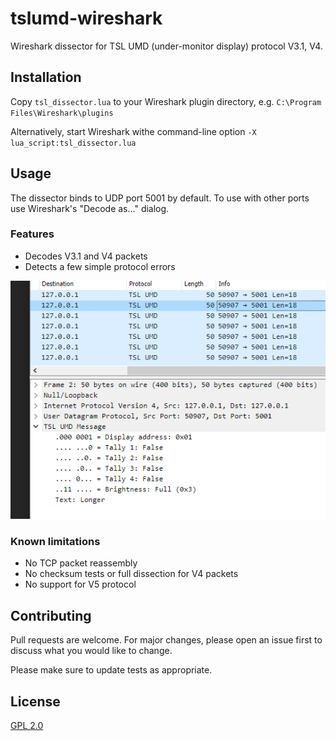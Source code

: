 # tslumd-wireshark

Wireshark dissector for TSL UMD (under-monitor display) protocol V3.1, V4.

## Installation

Copy `tsl_dissector.lua` to your Wireshark plugin directory, e.g. `C:\Program Files\Wireshark\plugins` 

Alternatively, start Wireshark withe command-line option `-X lua_script:tsl_dissector.lua`

## Usage

The dissector binds to UDP port 5001 by default. To use with other ports use Wireshark's "Decode as..." dialog.

### Features

* Decodes V3.1 and V4 packets
* Detects a few simple protocol errors 

![Screenshot](screenshot.png)
### Known limitations

* No TCP packet reassembly
* No checksum tests or full dissection for V4 packets
* No support for V5 protocol

## Contributing
Pull requests are welcome. For major changes, please open an issue first to discuss what you would like to change.

Please make sure to update tests as appropriate.

## License
[GPL 2.0](https://choosealicense.com/licenses/gpl.2.0/)